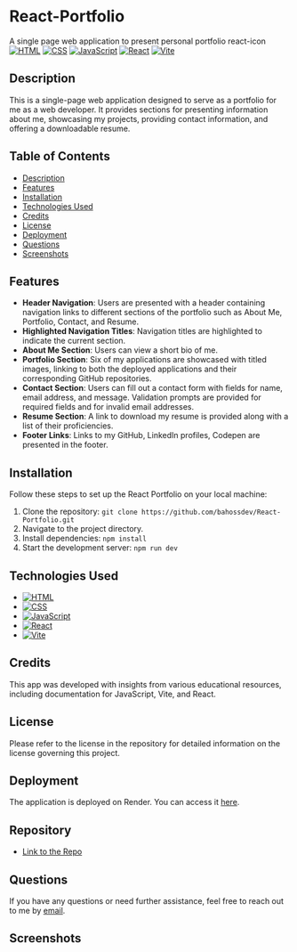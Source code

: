 # React-Portfolio
A single page web application to present personal portfolio
react-icon
[![HTML](https://img.shields.io/badge/HTML5-E34F26?style=for-the-badge&logo=html5&logoColor=white)](https://developer.mozilla.org/en-US/docs/Web/Guide/HTML/HTML5)
[![CSS](https://img.shields.io/badge/CSS3-1572B6?style=for-the-badge&logo=css3&logoColor=white)](https://developer.mozilla.org/en-US/docs/Web/CSS)
[![JavaScript](https://img.shields.io/badge/JavaScript-F7DF1E?style=for-the-badge&logo=javascript&logoColor=black)](https://developer.mozilla.org/en-US/docs/Web/JavaScript)
[![React](https://img.shields.io/badge/React-61DAFB?style=for-the-badge&logo=react&logoColor=white)](https://reactjs.org/)
[![Vite](https://img.shields.io/badge/Vite-646CFF?style=for-the-badge&logo=vite&logoColor=white)](https://vitejs.dev/)


## Description
This is a single-page web application designed to serve as a portfolio for me as a web developer. It provides sections for presenting information about me, showcasing my projects, providing contact information, and offering a downloadable resume.



## Table of Contents

- [Description](#description)
- [Features](#features)
- [Installation](#installation)
- [Technologies Used](#technologies-used)
- [Credits](#credits)
- [License](#license)
- [Deployment](#deployment)
- [Questions](#questions)
- [Screenshots](#screenshots)

## Features

*   **Header Navigation**: Users are presented with a header containing navigation links to different sections of the portfolio such as About Me, Portfolio, Contact, and Resume.
*   **Highlighted Navigation Titles**: Navigation titles are highlighted to indicate the current section.
*   **About Me Section**: Users can view a short bio of me.
*   **Portfolio Section**: Six of my applications are showcased with titled images, linking to both the deployed applications and their corresponding GitHub repositories.
*   **Contact Section**: Users can fill out a contact form with fields for name, email address, and message. Validation prompts are provided for required fields and for invalid email addresses.
*   **Resume Section**: A link to download my resume is provided along with a list of their proficiencies.
*   **Footer Links**: Links to my GitHub, LinkedIn profiles, Codepen are presented in the footer.


## Installation

Follow these steps to set up the React Portfolio on your local machine:

1.  Clone the repository: `git clone https://github.com/bahossdev/React-Portfolio.git`
2.  Navigate to the project directory.
3.  Install dependencies: `npm install`
4.  Start the development server: `npm run dev`


## Technologies Used

- [![HTML](https://img.shields.io/badge/HTML5-E34F26?style=for-the-badge&logo=html5&logoColor=white)](https://developer.mozilla.org/en-US/docs/Web/Guide/HTML/HTML5)
- [![CSS](https://img.shields.io/badge/CSS3-1572B6?style=for-the-badge&logo=css3&logoColor=white)](https://developer.mozilla.org/en-US/docs/Web/CSS)
- [![JavaScript](https://img.shields.io/badge/JavaScript-F7DF1E?style=for-the-badge&logo=javascript&logoColor=black)](https://developer.mozilla.org/en-US/docs/Web/JavaScript)
- [![React](https://img.shields.io/badge/React-61DAFB?style=for-the-badge&logo=react&logoColor=white)](https://reactjs.org/)
- [![Vite](https://img.shields.io/badge/Vite-646CFF?style=for-the-badge&logo=vite&logoColor=white)](https://vitejs.dev/)

## Credits

This app was developed with insights from various educational resources, including documentation for JavaScript, Vite, and React.


## License

Please refer to the license in the repository for detailed information on the license governing this project.

## Deployment

The application is deployed on Render. You can access it [here](https://just-another-text-editor-278d.onrender.com).

## Repository

- [Link to the Repo](https://github.com/bahossdev/React-Portfolio.git)

## Questions

If you have any questions or need further assistance, feel free to reach out to me by [email](mailto:bahoss.dev@gmail.com).

## Screenshots

